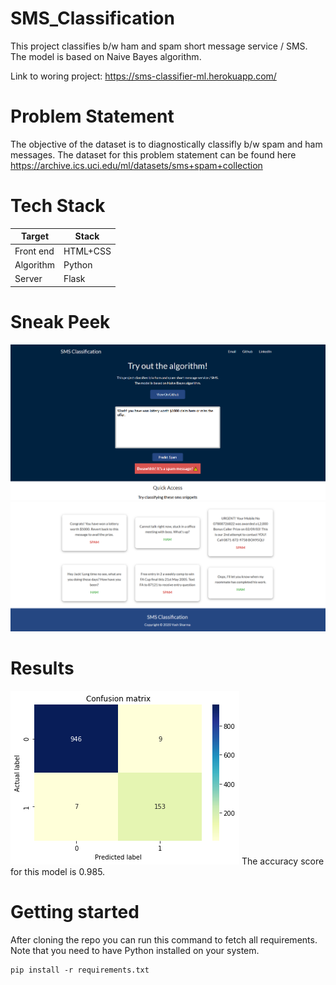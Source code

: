 # SMS_Classification

This project classifies b/w ham and spam short message service / SMS.
The model is based on Naive Bayes algorithm. 

Link to woring project: https://sms-classifier-ml.herokuapp.com/

# Problem Statement

The objective of the dataset is to diagnostically classifly b/w spam and ham messages. The dataset for this problem statement can be found here https://archive.ics.uci.edu/ml/datasets/sms+spam+collection

# Tech Stack

| Target | Stack |
| ------ | ------ |
| Front end | HTML+CSS |
| Algorithm | Python |
| Server | Flask |


# Sneak Peek
<img src="snapshots/snip1.PNG" >
<img src="snapshots/snip2.PNG" >

# Results

<img src="static/images/confusionMatrix.png" >
The accuracy score for this model is 0.985. 


# Getting started
After cloning the repo you can run this command to fetch all requirements. Note that you need to have Python installed on your system.
```
pip install -r requirements.txt
```
